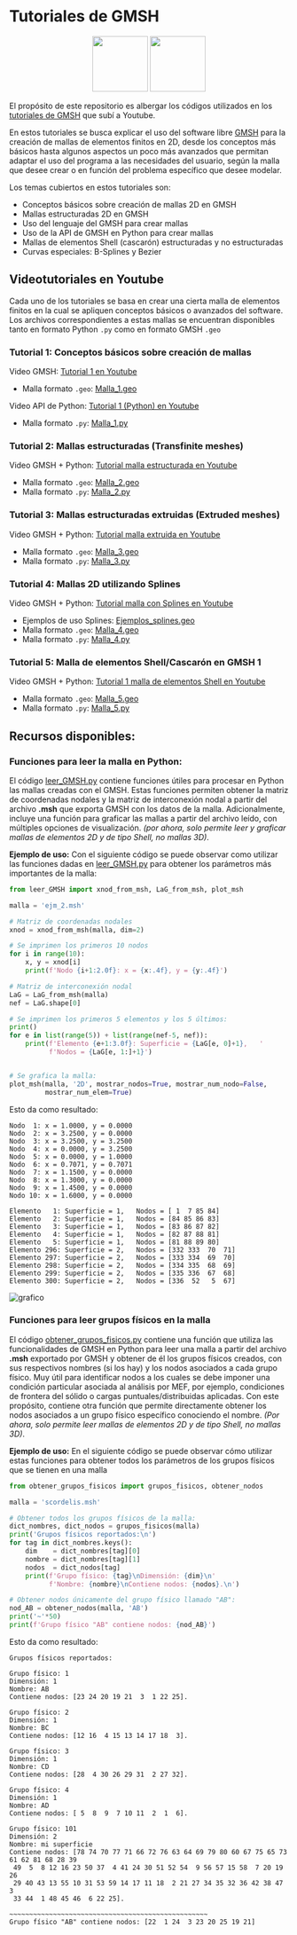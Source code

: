 # Tutoriales de GMSH

<p align="center">
  <img src="https://gitlab.onelab.info/uploads/-/system/project/avatar/3/gmsh.png" height="100">
  <img src="https://anthoncode.com/wp-content/uploads/2019/01/python-logo-png.png" height="100">
</p>

El propósito de este repositorio es albergar los códigos utilizados en los [tutoriales de GMSH](https://www.youtube.com/playlist?list=PLu42Gwp4NwSutpf8S_B6mX_vNgETAXtMs) que subí a Youtube.

En estos tutoriales se busca explicar el uso del software libre [GMSH](https://gmsh.info) para la creación de mallas de elementos finitos en 2D, desde los conceptos más básicos hasta algunos aspectos un poco más avanzados que permitan adaptar el uso del programa a las necesidades del usuario, según la malla que desee crear o en función del problema específico que desee modelar.

Los temas cubiertos en estos tutoriales son:
- Conceptos básicos sobre creación de mallas 2D en GMSH
- Mallas estructuradas 2D en GMSH
- Uso del lenguaje del GMSH para crear mallas
- Uso de la API de GMSH en Python para crear mallas
- Mallas de elementos Shell (cascarón) estructuradas y no estructuradas
- Curvas especiales: B-Splines y Bezier 

## Videotutoriales en Youtube

Cada uno de los tutoriales se basa en crear una cierta malla de elementos finitos en la cual se apliquen conceptos básicos o avanzados del software. Los archivos correspondientes a estas mallas se encuentran disponibles tanto en formato Python `.py` como en formato GMSH `.geo`

### Tutorial 1: Conceptos básicos sobre creación de mallas

Video GMSH: [Tutorial 1 en Youtube](https://youtu.be/Jn4QbNt-lfU)

-  Malla formato `.geo`: [Malla_1.geo](/Mallas_GMSH/1_Malla-simple_2d.geo)

Video API de Python: [Tutorial 1 (Python) en Youtube](https://youtu.be/az4OATXyA9E)

- Malla formato `.py`: [Malla_1.py](/Mallas_python/1_Malla-simple_2d.py)

### Tutorial 2: Mallas estructuradas (Transfinite meshes)

Video GMSH + Python: [Tutorial malla estructurada en Youtube](https://youtu.be/8IrGJzqJ9SE)

- Malla formato `.geo`: [Malla_2.geo](/Mallas_GMSH/2_Malla-estructurada_2d.geo)
- Malla formato `.py`: [Malla_2.py](/Mallas_python/2_Malla-estructurada_2d.py)

### Tutorial 3: Mallas estructuradas extruidas (Extruded meshes)

Video GMSH + Python: [Tutorial malla extruida en Youtube](https://youtu.be/lppSadXC_T0)

- Malla formato `.geo`: [Malla_3.geo](/Mallas_GMSH/3_Malla-estructurada-extrude_2d.geo)
- Malla formato `.py`: [Malla_3.py](/Mallas_python/3_Malla-estructurada-extrude_2d.py)

### Tutorial 4: Mallas 2D utilizando Splines

Video GMSH + Python: [Tutorial malla con Splines en Youtube](https://youtu.be/ggdNZoTUanc)

- Ejemplos de uso Splines: [Ejemplos_splines.geo](/Mallas_GMSH/7_Ejemplos_curvas_spline.geo)
- Malla formato `.geo`: [Malla_4.geo](/Mallas_GMSH/7_Malla_con_splines.geo)
- Malla formato `.py`: [Malla_4.py](/Mallas_python/7_Malla_con_splines.py)

### Tutorial 5: Malla de elementos Shell/Cascarón en GMSH 1

Video GMSH + Python: [Tutorial 1 malla de elementos Shell en Youtube](http://52.68.96.58)

- Malla formato `.geo`: [Malla_5.geo](/Mallas_GMSH/4_Scordelis-lo-roof_shell.geo)
- Malla formato `.py`: [Malla_5.py](/Mallas_python/4_Scordelis-lo-roof_shell.py)

## Recursos disponibles:


### Funciones para leer la malla en Python:

El código [leer_GMSH.py](/leer_GMSH.py) contiene funciones útiles para procesar en Python las mallas creadas con el GMSH. Estas funciones permiten obtener la matriz de coordenadas nodales y la matriz de interconexión nodal a partir del archivo **.msh** que exporta GMSH con los datos de la malla. Adicionalmente, incluye una función para graficar las mallas a partir del archivo leído, con múltiples opciones de visualización. *(por ahora, solo permite leer y graficar mallas de elementos 2D y de tipo Shell, no mallas 3D)*.

**Ejemplo de uso:** Con el siguiente código se puede observar como utilizar las funciones dadas en [leer_GMSH.py](/leer_GMSH.py) para obtener los parámetros más importantes de la malla:

```python
from leer_GMSH import xnod_from_msh, LaG_from_msh, plot_msh

malla = 'ejm_2.msh'

# Matriz de coordenadas nodales
xnod = xnod_from_msh(malla, dim=2)

# Se imprimen los primeros 10 nodos
for i in range(10):
    x, y = xnod[i]
    print(f'Nodo {i+1:2.0f}: x = {x:.4f}, y = {y:.4f}')

# Matriz de interconexión nodal
LaG = LaG_from_msh(malla)
nef = LaG.shape[0]

# Se imprimen los primeros 5 elementos y los 5 últimos:
print()
for e in list(range(5)) + list(range(nef-5, nef)):
    print(f'Elemento {e+1:3.0f}: Superficie = {LaG[e, 0]+1},   '
          f'Nodos = {LaG[e, 1:]+1}')


# Se grafica la malla:
plot_msh(malla, '2D', mostrar_nodos=True, mostrar_num_nodo=False, 
         mostrar_num_elem=True)
```

Esto da como resultado:
```
Nodo  1: x = 1.0000, y = 0.0000
Nodo  2: x = 3.2500, y = 0.0000
Nodo  3: x = 3.2500, y = 3.2500
Nodo  4: x = 0.0000, y = 3.2500
Nodo  5: x = 0.0000, y = 1.0000
Nodo  6: x = 0.7071, y = 0.7071
Nodo  7: x = 1.1500, y = 0.0000
Nodo  8: x = 1.3000, y = 0.0000
Nodo  9: x = 1.4500, y = 0.0000
Nodo 10: x = 1.6000, y = 0.0000

Elemento   1: Superficie = 1,   Nodos = [ 1  7 85 84]
Elemento   2: Superficie = 1,   Nodos = [84 85 86 83]
Elemento   3: Superficie = 1,   Nodos = [83 86 87 82]
Elemento   4: Superficie = 1,   Nodos = [82 87 88 81]
Elemento   5: Superficie = 1,   Nodos = [81 88 89 80]
Elemento 296: Superficie = 2,   Nodos = [332 333  70  71]
Elemento 297: Superficie = 2,   Nodos = [333 334  69  70]
Elemento 298: Superficie = 2,   Nodos = [334 335  68  69]
Elemento 299: Superficie = 2,   Nodos = [335 336  67  68]
Elemento 300: Superficie = 2,   Nodos = [336  52   5  67]
```
![grafico](/grafico_malla2.png)

### Funciones para leer grupos físicos en la malla

El código [obtener_grupos_fisicos.py](/obtener_grupos_fisicos.py) contiene una función que utiliza las funcionalidades de GMSH en Python para leer una malla a partir del archivo **.msh** exportado por GMSH y obtener de él los grupos físicos creados, con sus respectivos nombres (si los hay) y los nodos asociados a cada grupo físico. Muy útil para identificar nodos a los cuales se debe imponer una condición particular asociada al análisis por MEF, por ejemplo, condiciones de frontera del sólido o cargas puntuales/distribuidas aplicadas. Con este propósito, contiene otra función que permite directamente obtener los nodos asociados a un grupo físico específico conociendo el nombre. *(Por ahora, solo permite leer mallas de elementos 2D y de tipo Shell, no mallas 3D)*.

**Ejemplo de uso:** En el siguiente código se puede observar cómo utilizar estas funciones para obtener todos los parámetros de los grupos físicos que se tienen en una malla

```python
from obtener_grupos_fisicos import grupos_fisicos, obtener_nodos

malla = 'scordelis.msh'

# Obtener todos los grupos físicos de la malla:
dict_nombres, dict_nodos = grupos_fisicos(malla)
print('Grupos físicos reportados:\n')
for tag in dict_nombres.keys():
    dim    = dict_nombres[tag][0]
    nombre = dict_nombres[tag][1]
    nodos  = dict_nodos[tag]
    print(f'Grupo físico: {tag}\nDimensión: {dim}\n'
          f'Nombre: {nombre}\nContiene nodos: {nodos}.\n')

# Obtener nodos únicamente del grupo físico llamado "AB":
nod_AB = obtener_nodos(malla, 'AB')
print('~'*50)
print(f'Grupo físico "AB" contiene nodos: {nod_AB}')
```

Esto da como resultado:

```
Grupos físicos reportados:

Grupo físico: 1
Dimensión: 1
Nombre: AB
Contiene nodos: [23 24 20 19 21  3  1 22 25].

Grupo físico: 2
Dimensión: 1
Nombre: BC
Contiene nodos: [12 16  4 15 13 14 17 18  3].

Grupo físico: 3
Dimensión: 1
Nombre: CD
Contiene nodos: [28  4 30 26 29 31  2 27 32].

Grupo físico: 4
Dimensión: 1
Nombre: AD
Contiene nodos: [ 5  8  9  7 10 11  2  1  6].

Grupo físico: 101
Dimensión: 2
Nombre: mi superficie
Contiene nodos: [78 74 70 77 71 66 72 76 63 64 69 79 80 60 67 75 65 73 61 62 81 68 28 39
 49  5  8 12 16 23 50 37  4 41 24 30 51 52 54  9 56 57 15 58  7 20 19 26
 29 40 43 13 55 10 31 53 59 14 17 11 18  2 21 27 34 35 32 36 42 38 47  3
 33 44  1 48 45 46  6 22 25].

~~~~~~~~~~~~~~~~~~~~~~~~~~~~~~~~~~~~~~~~~~~~~~~~~~
Grupo físico "AB" contiene nodos: [22  1 24  3 23 20 25 19 21]
```